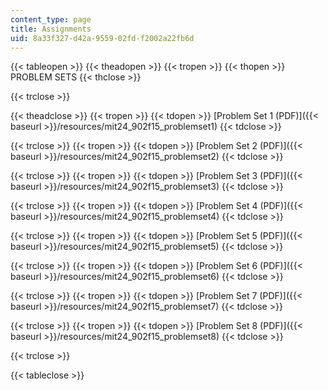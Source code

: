 ```yaml
---
content_type: page
title: Assignments
uid: 8a33f327-d42a-9559-02fd-f2002a22fb6d
---
```


{{< tableopen >}}
{{< theadopen >}}
{{< tropen >}}
{{< thopen >}}
PROBLEM SETS
{{< thclose >}}

{{< trclose >}}

{{< theadclose >}}
{{< tropen >}}
{{< tdopen >}}
[Problem Set 1 (PDF)]({{< baseurl >}}/resources/mit24_902f15_problemset1)
{{< tdclose >}}

{{< trclose >}}
{{< tropen >}}
{{< tdopen >}}
[Problem Set 2 (PDF)]({{< baseurl >}}/resources/mit24_902f15_problemset2)
{{< tdclose >}}

{{< trclose >}}
{{< tropen >}}
{{< tdopen >}}
[Problem Set 3 (PDF)]({{< baseurl >}}/resources/mit24_902f15_problemset3)
{{< tdclose >}}

{{< trclose >}}
{{< tropen >}}
{{< tdopen >}}
[Problem Set 4 (PDF)]({{< baseurl >}}/resources/mit24_902f15_problemset4)
{{< tdclose >}}

{{< trclose >}}
{{< tropen >}}
{{< tdopen >}}
[Problem Set 5 (PDF)]({{< baseurl >}}/resources/mit24_902f15_problemset5)
{{< tdclose >}}

{{< trclose >}}
{{< tropen >}}
{{< tdopen >}}
[Problem Set 6 (PDF)]({{< baseurl >}}/resources/mit24_902f15_problemset6)
{{< tdclose >}}

{{< trclose >}}
{{< tropen >}}
{{< tdopen >}}
[Problem Set 7 (PDF)]({{< baseurl >}}/resources/mit24_902f15_problemset7)
{{< tdclose >}}

{{< trclose >}}
{{< tropen >}}
{{< tdopen >}}
[Problem Set 8 (PDF)]({{< baseurl >}}/resources/mit24_902f15_problemset8)
{{< tdclose >}}

{{< trclose >}}

{{< tableclose >}}